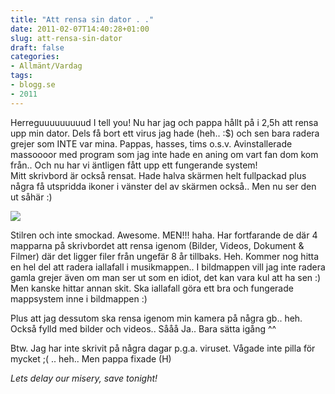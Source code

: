 ```yaml
---
title: "Att rensa sin dator . ."
date: 2011-02-07T14:40:28+01:00
slug: att-rensa-sin-dator
draft: false
categories:
- Allmänt/Vardag
tags:
- blogg.se
- 2011
---
```

Herreguuuuuuuuud I tell you! Nu har jag och pappa hållt på i 2,5h att rensa upp min dator. Dels få bort ett virus jag hade (heh.. :$) och sen bara radera grejer som INTE var mina. Pappas, hasses, tims o.s.v. Avinstallerade massoooor med program som jag inte hade en aning om vart fan dom kom från.. Och nu har vi äntligen fått upp ett fungerande system!  
Mitt skrivbord är också rensat. Hade halva skärmen helt fullpackad plus några få utspridda ikoner i vänster del av skärmen också.. Men nu ser den ut såhär :)  
  
  
![](/assets/images/blogg.se/cksrivbord_131297537.jpg)  
  
Stilren och inte smockad. Awesome. MEN!!! haha. Har fortfarande de där 4 mapparna på skrivbordet att rensa igenom (Bilder, Videos, Dokument & Filmer) där det ligger filer från ungefär 8 år tillbaks. Heh. Kommer nog hitta en hel del att radera iallafall i musikmappen.. I bildmappen vill jag inte radera gamla grejer även om man ser ut som en idiot, det kan vara kul att ha sen :) Men kanske hittar annan skit. Ska iallafall göra ett bra och fungerade mappsystem inne i bildmappen :)  
  
Plus att jag dessutom ska rensa igenom min kamera på några gb.. heh. Också fylld med bilder och videos.. Sååå Ja.. Bara sätta igång ^^  
  
Btw. Jag har inte skrivit på några dagar p.g.a. viruset. Vågade inte pilla för mycket ;( .. heh.. Men pappa fixade (H)  
  
  
  
_Lets delay our misery, save tonight!_